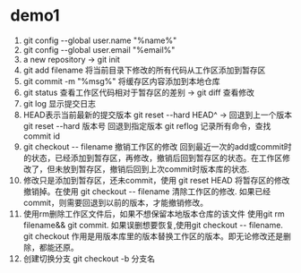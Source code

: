 # demo1
1. git config --global user.name "%name%"
2. git config --global user.email "%email%"
3. a new repository -> git init 
4. git add filename  将当前目录下修改的所有代码从工作区添加到暂存区
5. git commit -m "%msg%"  将缓存区内容添加到本地仓库
6. git status  查看工作区代码相对于暂存区的差别 -> git diff 查看修改 
7. git log 显示提交日志
8. HEAD表示当前最新的提交版本 git reset --hard HEAD^ -> 回退到上一个版本 git reset --hard 版本号 回退到指定版本 git reflog 记录所有命令，查找commit id
9. git checkout -- filename 撤销工作区的修改 回到最近一次的add或commit时的状态，已经添加到暂存区，再修改，撤销后回到暂存区的状态。在工作区修改了，但未放到暂存区，撤销后回到上次commit时版本库的状态.
10. 修改只是添加到暂存区，还未commit，使用 git reset HEAD <file>  将暂存区的修改撤销掉。在使用 git checkout -- filename 清除工作区的修改. 如果已经commit，则需要回退到以前的版本，才能撤销修改。
11. 使用rm删除工作区文件后，如果不想保留本地版本仓库的该文件 使用git rm filename&& git commit. 如果误删想要恢复,使用git checkout -- filename. git checkout 作用是用版本库里的版本替换工作区的版本。即无论修改还是删除，都能还原。
12. 创建切换分支 git checkout -b 分支名


